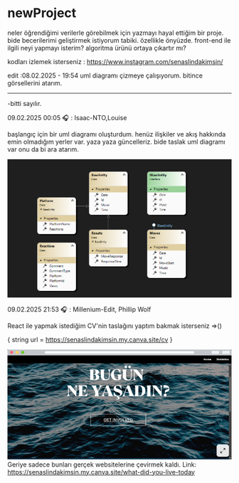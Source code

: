 # newProject
neler öğrendiğimi verilerle görebilmek için yazmayı hayal ettiğim bir proje. 
bide becerilerimi geliştirmek istiyorum tabiki. özellikle önyüzde.
front-end ile ilgili neyi yapmayı isterim? 
algoritma ürünü ortaya çıkartır mı?

kodları izlemek isterseniz : https://www.instagram.com/senaslindakimsin/

edit :08.02.2025 - 19:54 uml diagramı çizmeye çalışıyorum. bitince görsellerini atarım. 

----------------------------------------------------------------------------------------
-bitti sayılır.

09.02.2025 00:05 🎧 : Isaac-NTO,Louise 

başlangıç için bir uml diagramı oluşturdum. henüz ilişkiler ve akış hakkında emin olmadığım yerler var. yaza yaza güncelleriz. bide taslak uml diagramı var onu da bi ara atarım.

![UML Diagramı](https://github.com/MeltemCeran/Begin/blob/main/umlcore.png)

09.02.2025 21:53 🎧 : Millenium-Edit, Phillip Wolf

React ile yapmak istediğim CV'nin taslağını yaptım bakmak isterseniz =>() 

{
string url = https://senaslindakimsin.my.canva.site/cv
}

![UML Diagramı](https://github.com/MeltemCeran/Begin/blob/main/githubicin.png)
Geriye sadece bunları gerçek websitelerine çevirmek kaldı.
Link: https://senaslindakimsin.my.canva.site/what-did-you-live-today
